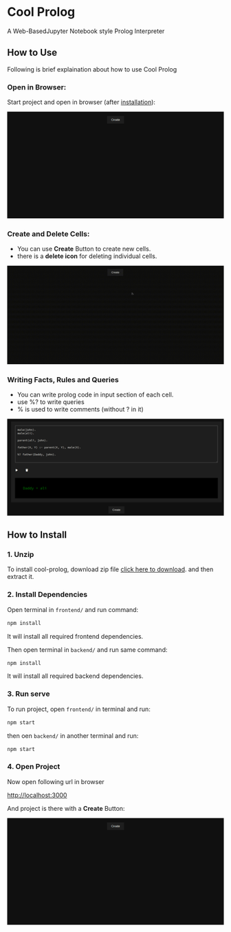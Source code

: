 # Cool Prolog

A Web-BasedJupyter Notebook style Prolog Interpreter

## How to Use

Following is brief explaination about how to use Cool Prolog

### Open in Browser:

Start project and open in browser (after [installation](#how-to-install)):

![First Page](./images/first-page.png)

### Create and Delete Cells:

- You can use __Create__ Button to create new cells.
- there is a __delete icon__ for deleting individual cells.

![Create Delete Cell](images/create-delete-cells.gif)

### Writing Facts, Rules and Queries

- You can write prolog code in input section of each cell.
- use %? to write queries
- % is used to write comments (without ? in it)

![Prolog](./images/running-prolog.png)

## How to Install

### 1. Unzip 
To install cool-prolog, download zip file [click here to download](./v1.1.1.zip). and then extract it.


### 2. Install Dependencies

Open terminal in `frontend/` and run command:

```bash
npm install
```

It will install all required frontend dependencies.

Then open terminal in `backend/` and run same command:

```bash
npm install
```

It will install all required backend dependencies.


### 3. Run serve

To run project, open `frontend/` in terminal and run:

```bash
npm start
```

then oen `backend/` in another terminal and run:

```bash
npm start
```


### 4. Open Project

Now open following url in browser

[http://localhost:3000](http://localhost:3000)

And project is there with a __Create__ Button:

![First Page](./images/first-page.png)
